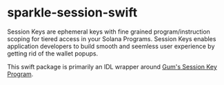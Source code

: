 # sparkle-session-swift

Session Keys are ephemeral keys with fine grained program/instruction scoping for tiered access in your Solana Programs. Session Keys enables application developers to build smooth and seemless user experience by getting rid of the wallet popups.

This swift package is primarily an IDL wrapper around [Gum's Session Key Program](https://github.com/gumhq/gpl/tree/master/programs/gpl_session). 
